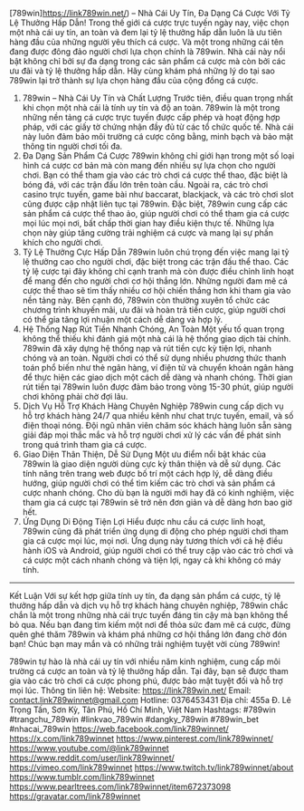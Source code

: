 [789win]https://link789win.net/) – Nhà Cái Uy Tín, Đa Dạng Cá Cược Với Tỷ Lệ Thưởng Hấp Dẫn!
Trong thế giới cá cược trực tuyến ngày nay, việc chọn một nhà cái uy tín, an toàn và đem lại tỷ lệ thưởng hấp dẫn luôn là ưu tiên hàng đầu của những người yêu thích cá cược. Và một trong những cái tên đang được đông đảo người chơi lựa chọn chính là 789win. Nhà cái này nổi bật không chỉ bởi sự đa dạng trong các sản phẩm cá cược mà còn bởi các ưu đãi và tỷ lệ thưởng hấp dẫn. Hãy cùng khám phá những lý do tại sao 789win lại trở thành sự lựa chọn hàng đầu của cộng đồng cá cược.
1. 789win – Nhà Cái Uy Tín và Chất Lượng
Trước tiên, điều quan trọng nhất khi chọn một nhà cái là tính uy tín và độ an toàn. 789win là một trong những nền tảng cá cược trực tuyến được cấp phép và hoạt động hợp pháp, với các giấy tờ chứng nhận đầy đủ từ các tổ chức quốc tế. Nhà cái này luôn đảm bảo môi trường cá cược công bằng, minh bạch và bảo mật thông tin người chơi tối đa.
2. Đa Dạng Sản Phẩm Cá Cược
789win không chỉ giới hạn trong một số loại hình cá cược cơ bản mà còn mang đến nhiều sự lựa chọn cho người chơi. Bạn có thể tham gia vào các trò chơi cá cược thể thao, đặc biệt là bóng đá, với các trận đấu lớn trên toàn cầu. Ngoài ra, các trò chơi casino trực tuyến, game bài như baccarat, blackjack, và các trò chơi slot cũng được cập nhật liên tục tại 789win.
Đặc biệt, 789win cung cấp các sản phẩm cá cược thể thao ảo, giúp người chơi có thể tham gia cá cược mọi lúc mọi nơi, bất chấp thời gian hay điều kiện thực tế. Những lựa chọn này giúp tăng cường trải nghiệm cá cược và mang lại sự phấn khích cho người chơi.
3. Tỷ Lệ Thưởng Cực Hấp Dẫn
789win luôn chú trọng đến việc mang lại tỷ lệ thưởng cao cho người chơi, đặc biệt trong các trận đấu thể thao. Các tỷ lệ cược tại đây không chỉ cạnh tranh mà còn được điều chỉnh linh hoạt để mang đến cho người chơi cơ hội thắng lớn. Những người đam mê cá cược thể thao sẽ tìm thấy nhiều cơ hội chiến thắng hơn khi tham gia vào nền tảng này.
Bên cạnh đó, 789win còn thường xuyên tổ chức các chương trình khuyến mãi, ưu đãi và hoàn trả tiền cược, giúp người chơi có thể gia tăng lợi nhuận một cách dễ dàng và hợp lý.
4. Hệ Thống Nạp Rút Tiền Nhanh Chóng, An Toàn
Một yếu tố quan trọng không thể thiếu khi đánh giá một nhà cái là hệ thống giao dịch tài chính. 789win đã xây dựng hệ thống nạp và rút tiền cực kỳ tiện lợi, nhanh chóng và an toàn. Người chơi có thể sử dụng nhiều phương thức thanh toán phổ biến như thẻ ngân hàng, ví điện tử và chuyển khoản ngân hàng để thực hiện các giao dịch một cách dễ dàng và nhanh chóng. Thời gian rút tiền tại 789win luôn được đảm bảo trong vòng 15-30 phút, giúp người chơi không phải chờ đợi lâu.
5. Dịch Vụ Hỗ Trợ Khách Hàng Chuyên Nghiệp
789win cung cấp dịch vụ hỗ trợ khách hàng 24/7 qua nhiều kênh như chat trực tuyến, email, và số điện thoại nóng. Đội ngũ nhân viên chăm sóc khách hàng luôn sẵn sàng giải đáp mọi thắc mắc và hỗ trợ người chơi xử lý các vấn đề phát sinh trong quá trình tham gia cá cược.
6. Giao Diện Thân Thiện, Dễ Sử Dụng
Một ưu điểm nổi bật khác của 789win là giao diện người dùng cực kỳ thân thiện và dễ sử dụng. Các tính năng trên trang web được bố trí một cách hợp lý, dễ dàng điều hướng, giúp người chơi có thể tìm kiếm các trò chơi và sản phẩm cá cược nhanh chóng. Cho dù bạn là người mới hay đã có kinh nghiệm, việc tham gia cá cược tại 789win sẽ trở nên đơn giản và dễ dàng hơn bao giờ hết.
7. Ứng Dụng Di Động Tiện Lợi
Hiểu được nhu cầu cá cược linh hoạt, 789win cũng đã phát triển ứng dụng di động cho phép người chơi tham gia cá cược mọi lúc, mọi nơi. Ứng dụng này tương thích với cả hệ điều hành iOS và Android, giúp người chơi có thể truy cập vào các trò chơi và cá cược một cách nhanh chóng và tiện lợi, ngay cả khi không có máy tính.
________________________________________
Kết Luận
Với sự kết hợp giữa tính uy tín, đa dạng sản phẩm cá cược, tỷ lệ thưởng hấp dẫn và dịch vụ hỗ trợ khách hàng chuyên nghiệp, 789win chắc chắn là một trong những nhà cái trực tuyến đáng tin cậy mà bạn không thể bỏ qua. Nếu bạn đang tìm kiếm một nơi để thỏa sức đam mê cá cược, đừng quên ghé thăm 789win và khám phá những cơ hội thắng lớn đang chờ đón bạn!
Chúc bạn may mắn và có những trải nghiệm tuyệt vời cùng 789win!

789win tự hào là nhà cái uy tín với nhiều năm kinh nghiệm, cung cấp môi trường cá cược an toàn và tỷ lệ thưởng hấp dẫn. Tại đây, bạn sẽ được tham gia vào các trò chơi cá cược phong phú, được bảo mật tuyệt đối và hỗ trợ mọi lúc.
Thông tin liên hệ:
Website: https://link789win.net/
Email: contact.link789winnet@gmail.com
Hotline: 0376453431
Địa chỉ: 455a Đ. Lê Trọng Tấn, Sơn Kỳ, Tân Phú, Hồ Chí Minh, Việt Nam
Hashtags: #789win #trangchu_789win #linkvao_789win #dangky_789win #789win_bet #nhacai_789win
https://web.facebook.com/link789winnet/
https://x.com/link789winnet
https://www.pinterest.com/link789winnet/
https://www.youtube.com/@link789winnet
https://www.reddit.com/user/link789winnet/
https://vimeo.com/link789winnet
https://www.twitch.tv/link789winnet/about
https://www.tumblr.com/link789winnet
https://www.pearltrees.com/link789winnet/item672373098
https://gravatar.com/link789winnet
